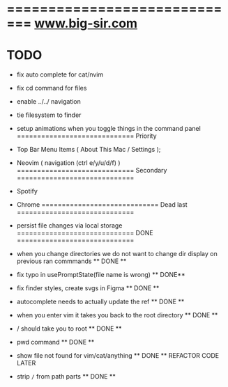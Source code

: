 =============================
www.big-sir.com
=============================
TODO
=============================
- fix auto complete for cat/nvim
- fix cd command for files
- enable ../../ navigation
- tie filesystem to finder
- setup animations when you toggle things in the command panel
=============================
Priority
- Top Bar Menu Items ( About This Mac / Settings );
- Neovim ( navigation (ctrl e/y/u/d/f) )
=============================
Secondary
=============================
 - Spotify
 - Chrome
=============================
Dead last
=============================
- persist file changes via local storage
=============================
DONE
=============================
- when you change directories we do not want to change dir display on previous ran commmands ** DONE **
- fix typo in usePromptState(file name is wrong) ** DONE**
- fix finder styles, create svgs in Figma ** DONE **
- autocomplete needs to actually update the ref ** DONE **

- when you enter vim it takes you back to the root directory ** DONE **
- / should take you to root ** DONE **
- pwd command ** DONE **
- show file not found for vim/cat/anything ** DONE ** REFACTOR CODE LATER
- strip `/` from path parts ** DONE **
